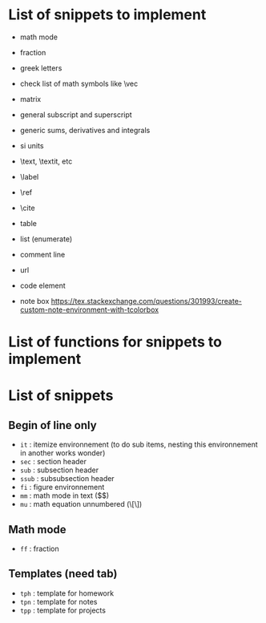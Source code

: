 # List of snippets to implement

- math mode
- fraction
- greek letters
- check list of math symbols like \vec
- matrix
- general subscript and superscript
- generic sums, derivatives and integrals
- si units


- \text, \textit, etc
- \label
- \ref
- \cite
- table
- list (enumerate)
- comment line
- url
- code element
- note box https://tex.stackexchange.com/questions/301993/create-custom-note-environment-with-tcolorbox


# List of functions for snippets to implement

# List of snippets

## Begin of line only

- `it` : itemize environnement (to do sub items, nesting this environnement in another works wonder)
- `sec` : section header
- `sub` : subsection header
- `ssub` : subsubsection header
- `fi` : figure environnement
- `mm` : math mode in text ($$)
- `mu` : math equation unnumbered (\\[\\])

## Math mode

- `ff` : fraction

## Templates (need tab)

- `tph` : template for homework
- `tpn` : template for notes
- `tpp` : template for projects
